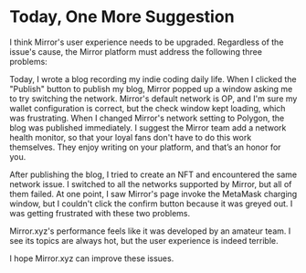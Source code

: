 # Today, One More Suggestion

I think Mirror's user experience needs to be upgraded. Regardless of the issue's cause, the Mirror 
platform must address the following three problems:

Today, I wrote a blog recording my indie coding daily life. When I clicked the "Publish" button to 
publish my blog, Mirror popped up a window asking me to try switching the network. Mirror's default 
network is OP, and I'm sure my wallet configuration is correct, but the check window kept loading, 
which was frustrating. When I changed Mirror's network setting to Polygon, the blog was published 
immediately. I suggest the Mirror team add a network health monitor, so that your loyal fans don't 
have to do this work themselves. They enjoy writing on your platform, and that’s an honor for you.

After publishing the blog, I tried to create an NFT and encountered the same network issue. I 
switched to all the networks supported by Mirror, but all of them failed. At one point, I saw 
Mirror's page invoke the MetaMask charging window, but I couldn't click the confirm button because 
it was greyed out. I was getting frustrated with these two problems.

Mirror.xyz's performance feels like it was developed by an amateur team. I see its topics are always 
hot, but the user experience is indeed terrible.

I hope Mirror.xyz can improve these issues.
